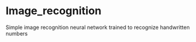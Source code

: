 # Image_recognition
Simple image recognition neural network trained to recognize handwritten numbers 
